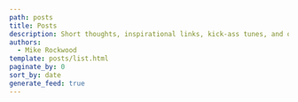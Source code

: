 ```yaml
---
path: posts
title: Posts
description: Short thoughts, inspirational links, kick-ass tunes, and other malarkey.
authors:
  - Mike Rockwood
template: posts/list.html
paginate_by: 0
sort_by: date
generate_feed: true
---
```


